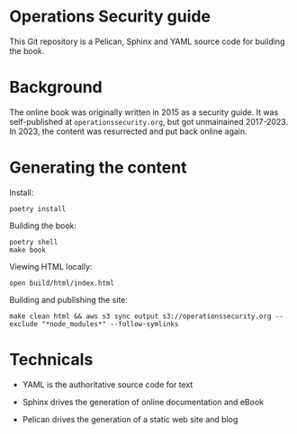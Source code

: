 # Operations Security guide

This Git repository is a Pelican, Sphinx and YAML source code for building the book.

# Background

The online book was originally written in 2015 as a security guide.
It was self-published at `operationssecurity.org`, but got unmainained
2017-2023. In 2023, the content was resurrected and put back online again.

# Generating the content

Install:

```shell
poetry install
```

Building the book:

```shell
poetry shell
make book
```

Viewing HTML locally:

```shell
open build/html/index.html
```

Building and publishing the site:

    make clean html && aws s3 sync output s3://operationssecurity.org --exclude "*node_modules*" --follow-symlinks

# Technicals

* YAML is the authoritative source code for text

* Sphinx drives the generation of online documentation and eBook

* Pelican drives the generation of a static web site and blog

